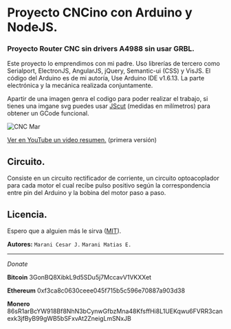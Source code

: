 # Proyecto CNCino con Arduino y NodeJS.
### Proyecto Router CNC sin drivers A4988 sin usar GRBL.

Este proyecto lo emprendimos con mi padre.
Uso librerías de tercero como Serialport, ElectronJS, AngularJS, jQuery, Semantic-ui (CSS) y VisJS.
El código del Arduino es de mi autoría, Use Arduino IDE v1.6.13.
La parte electrónica y la mecánica realizada conjuntamente.

Apartir de una imagen genra el codigo para poder realizar el trabajo, si tienes una imgane svg puedes usar [JScut](http://jscut.org/jscut.html) (medidas en milímetros) para obtener un GCode funcional.

![CNC Mar](https://github.com/MaraniMatias/router-cnc-nodejs-arduino/blob/dev/cnc-arduino-nodejs.png)

[Ver en YouTube un video resumen.](https://youtu.be/3uy0TsIahks) (primera versión)

## Circuito.
Consiste en un circuito rectificador de corriente, un circuito optoacoplador para cada motor el cual recibe pulso positivo según la correspondencia entre pin del Arduino y la bobina del motor paso a paso.

## Licencia.
Espero que a alguien más le sirva ([MIT](http://opensource.org/licenses/mit-license.php)).

**Autores:**
`Marani Cesar J.`
`Marani Matias E.`

----

_Donate_

**Bitcoin** 3GonBQ8XibkL9d5SDu5j7MccavV1VKXXet

**Ethereum** 0xf3ca8c0630ceee045f715b5c596e70887a903d38

**Monero** 86sR1arBcYW918Bf8NhN3bCynwGfbzMna48KfsffHi8L1UEKqwu6FVRR3canexk3jfByB99gWB5bSFxvAt2ZneigLmSNxJB
